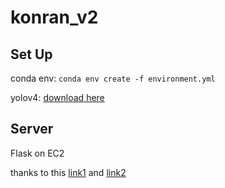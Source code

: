 # konran_v2

## Set Up

conda env: `conda env create -f environment.yml`

yolov4: [download here](https://github.com/onnx/models/blob/main/validated/vision/object_detection_segmentation/yolov4/model/yolov4.onnx)

## Server

Flask on EC2

thanks to this [link1](https://aws.plainenglish.io/deploying-a-flask-application-on-ec2-54cfeb396fa1x) and [link2](https://stackoverflow.com/questions/41951792/gunicorn-and-django-error-permission-denied-for-sock/41952296#41952296)